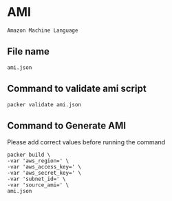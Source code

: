 # AMI 
```
Amazon Machine Language
```
## File name

```
ami.json
```
## Command to validate ami script

```
packer validate ami.json
```
## Command to Generate AMI
Please add correct values before running the command

```
packer build \
-var 'aws_region=' \
-var 'aws_access_key=' \
-var 'aws_secret_key=' \
-var 'subnet_id=' \
-var 'source_ami=' \
ami.json
```
